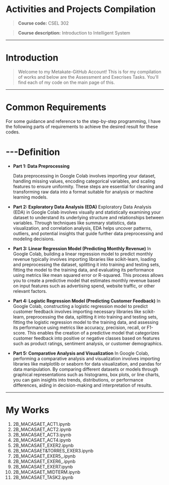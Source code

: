 # **Activities and Projects Compilation**

> **Course code:** CSEL 302

> **Course description:** 	Introduction to Intelligent System

---

# **Introduction**


> Welcome to my Metakate-GitHub Account! This is for my compilation of works and below are the Assessment and Execrises Tasks. You'll find each of my code on the main page of this. 

---

# **Common Requirements**
For some guidance and reference to the step-by-step programming, I have the following parts of requirements to achieve the desired result for these codes.



# **---Definition**

*    **Part 1: Data Preprocessing**

     Data preprocessing in Google Colab involves importing your dataset, handling missing values, encoding categorical variables, and scaling features to ensure uniformity. These steps are essential for cleaning and transforming raw data into a format suitable for analysis or machine learning models.
*    **Part 2: Exploratory Data Analysis (EDA)**
      Exploratory Data Analysis (EDA) in Google Colab involves visually and statistically examining your dataset to understand its underlying structure and relationships between variables. Through techniques like summary statistics, data visualization, and correlation analysis, EDA helps uncover patterns, outliers, and potential insights that guide further data preprocessing and modeling decisions.
*    **Part 3: Linear Regression Model (Predicting Monthly Revenue)**
      In Google Colab, building a linear regression model to predict monthly revenue typically involves importing libraries like scikit-learn, loading and preprocessing the dataset, splitting it into training and testing sets, fitting the model to the training data, and evaluating its performance using metrics like mean squared error or R-squared. This process allows you to create a predictive model that estimates monthly revenue based on input features such as advertising spend, website traffic, or other relevant factors.
*    **Part 4: Logistic Regression Model (Predicting Customer Feedback)**
     In Google Colab, constructing a logistic regression model to predict customer feedback involves importing necessary libraries like scikit-learn, preprocessing the data, splitting it into training and testing sets, fitting the logistic regression model to the training data, and assessing its performance using metrics like accuracy, precision, recall, or F1-score. This enables the creation of a predictive model that categorizes customer feedback into positive or negative classes based on features such as product ratings, sentiment analysis, or customer demographics.
*    **Part 5: Comparative Analysis and Visualization**
      In Google Colab, performing a comparative analysis and visualization involves importing libraries like matplotlib or seaborn for data visualization, and pandas for data manipulation. By comparing different datasets or models through graphical representations such as histograms, box plots, or line charts, you can gain insights into trends, distributions, or performance differences, aiding in decision-making and interpretation of results.

---

# **My Works**

1.   2B_MACASAET_ACT1.ipynb
2.   2B_MACASAET_ACT2.ipynb
1.   2B_MACASAET_ACT3.ipynb
2.   2B_MACASAET_ACT4.ipynb
1.   2B_MACASAET_EXER2.ipynb
2.   2B_MACASAET&TORRES_EXER3.ipynb
1.   2B_MACASAET_EXER5_.ipynb
2.   2B_MACASAET_EXER6_.ipynb
1.   2B_MACASAET_EXER7.ipynb
2.   2B_MACASAET_MIDTERM.ipynb
1.   2B_MACASAET_TASK2.ipynb
